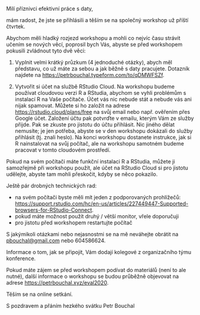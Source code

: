 Milí příznivci efektivní práce s daty,

mám radost, že jste se přihlásili a těším se na společný workshop už příští čtvrtek. 

Abychom měli hladký rozjezd workshopu a mohli co nejvíc času strávit učením se nových věcí, poprosil bych Vás, abyste se před workshopem pokusili zvládnout tyto dvě věci:

1) Vyplnit velmi krátký průzkum (4 jednoduché otázky), abych měl představu, co už máte za sebou a jak běžně s daty pracujete. Dotazník najdete na https://petrbouchal.typeform.com/to/qDMWFSZf.

2) Vytvořit si účet na službě RStudio Cloud. Na workshopu budeme používat cloudovou verzi R a RStudia, abychom se vyhli problémům s instalací R na Vaše počítače. Účet vás nic nebude stát a nebude vás ani nijak spamovat. Můžete si ho založit na adrese https://rstudio.cloud/plans/free na svůj email nebo např. ověřením přes Google účet. Založení účtu pak potvrďte v emailu, kterým Vám ze služby přijde. Pak se zkuste pro jistotu do účtu přihlásit. Nic jiného dělat nemusíte; je jen potřeba, abyste se v den workshopu dokázali do služby přihlásit (tj. znali heslo). Na konci workshopu dostanete instrukce, jak si R nainstalovat na svůj počítač, ale na workshopu samotném budeme pracovat v tomto cloudovém prostředí.

Pokud na svém počítači máte funkční instalaci R a RStudia, můžete ji samozřejmě při workshopu použít, ale účet na RStudio Cloud si pro jistotu udělejte, abyste tam mohli přeskočit, kdyby se něco pokazilo.

Ještě pár drobných technických rad:

- na svém počítači byste měli mít jeden z podporovaných prohlížečů: https://support.rstudio.com/hc/en-us/articles/227449447-Supported-browsers-for-RStudio-Connect.
- pokud máte možnost použít druhý / větší monitor, vřele doporučuji
- pro jistotu před workshopem restartujte počítač

S jakýmikoli otázkami nebo nejasnostmi se na mě neváhejte obrátit na pbouchal@gmail.com nebo 604586624.

Informace o tom, jak se připojit, Vám dodají kolegové z organizačního týmu konference.

Pokud máte zájem se před workshopem podívat do materiálů (není to ale nutné), další informace o workshopu se budou průběžně objevovat na adrese https://petrbouchal.xyz/eval2020.

Těším se na online setkání.

S pozdravem a přáním hezkého svátku
Petr Bouchal

